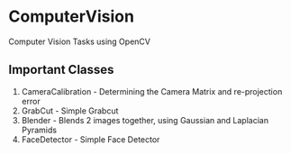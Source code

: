 ComputerVision
==============

Computer Vision Tasks using OpenCV

## Important Classes

1. CameraCalibration - Determining the Camera Matrix and re-projection error
2. GrabCut - Simple Grabcut
3. Blender - Blends 2 images together, using Gaussian and Laplacian Pyramids
4. FaceDetector - Simple Face Detector
